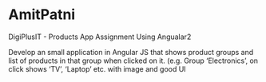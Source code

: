 # AmitPatni
DigiPlusIT - Products App Assignment Using Angualar2

Develop an small application in Angular JS that shows product groups and list of products in that group when clicked on it. (e.g. Group ‘Electronics’, on click shows ‘TV’, ‘Laptop’ etc. with image and good UI
